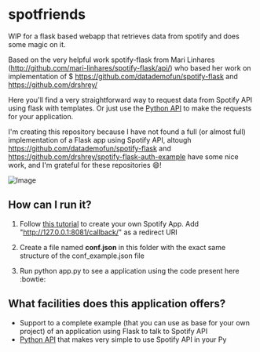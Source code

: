 # spotfriends

WIP for a flask based webapp that retrieves data from spotify and does some magic on it.

Based on the very helpful work spotify-flask from Mari Linhares (http://github.com/mari-linhares/spotify-flask/api/) who based her work on implementation of $
https://github.com/datademofun/spotify-flask and https://github.com/drshrey/




Here you'll find a very straightforward way to request data from Spotify API using flask with templates. Or just use the [Python
API](http://github.com/mari-linhares/spotify-flask/api/) to make the requests for your application.

I'm creating this repository because I have not found a full (or almost full) implementation of a Flask app using Spotify API, altough
https://github.com/datademofun/spotify-flask and https://github.com/drshrey/spotify-flask-auth-example have some nice work, and I'm
grateful for these repositories :smile:!

![Image](https://github.com/mari-linhares/spotify-flask/blob/master/imgs/profile.png?raw=true)

## How can I run it?

1. Follow [this tutorial](https://developer.spotify.com/web-api/tutorial/) to create your own Spotify App.
   Add "http://127.0.0.1:8081/callback/" as a redirect URI  

2. Create a file named **conf.json** in this folder with the exact same structure of the conf_example.json file  

3. Run python app.py to see a application using the code present here :bowtie:

## What facilities does this application offers?

 * Support to a complete example (that you can use as base for your own project) of an application using Flask to talk to Spotify API  
 * [Python API](https://github.com/mari-linhares/spotify-flask/tree/master/api) that makes very simple to use Spotify API in your Py
